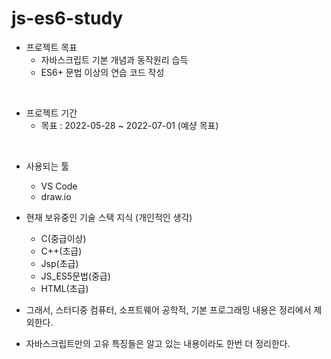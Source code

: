 # js-es6-study

* 프로젝트 목표
    * 자바스크립트 기본 개념과 동작원리 습득
    * ES6+ 문법 이상의 연습 코드 작성

</br>

* 프로젝트 기간
    * 목표 : 2022-05-28 ~ 2022-07-01 (예샹 목표)

<br>

* 사용되는 툴
    * VS Code
    * draw.io

* 현재 보유중인 기술 스택 지식 (개인적인 생각)
    * C(중급이상)
    * C++(초급)
    * Jsp(초급)
    * JS_ES5문법(중급)
    * HTML(초급) 

* 그래서, 스터디중 컴퓨터, 소프트웨어 공학적, 기본 프로그래밍 내용은 정리에서 제외한다.

* 자바스크립트만의 고유 특징들은 알고 있는 내용이라도 한번 더 정리한다.